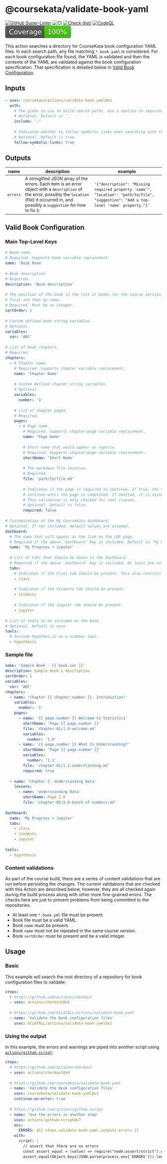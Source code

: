 # @coursekata/validate-book-yaml

[![GitHub Super-Linter](https://github.com/actions/typescript-action/actions/workflows/linter.yml/badge.svg)](https://github.com/super-linter/super-linter)
![CI](https://github.com/actions/typescript-action/actions/workflows/ci.yml/badge.svg)
[![Check dist/](https://github.com/actions/typescript-action/actions/workflows/check-dist.yml/badge.svg)](https://github.com/actions/typescript-action/actions/workflows/check-dist.yml)
[![CodeQL](https://github.com/actions/typescript-action/actions/workflows/codeql-analysis.yml/badge.svg)](https://github.com/actions/typescript-action/actions/workflows/codeql-analysis.yml)
[![Coverage](./badges/coverage.svg)](./badges/coverage.svg)

This action searches a directory for CourseKata book configuration YAML files.
In each search path, any file matching `*.book.yaml` is considered. For each
book configuration file found, the YAML is validated and then the contents of
the YAML are validated against the book configuration specification. That
specification is detailed below in
[Valid Book Configuration](#valid-book-configuration)

## Inputs

```yaml
- uses: coursekata/actions/validate-book-yaml@v1
  with:
    # The globs to use to build search paths. Use a newline to separate each glob.
    # Optional. Default is '.'
    include: '.'

    # Indicates whether to follow symbolic links when searching with the globs.
    # Optional. Default is true
    follow-symbolic-links: true
```

## Outputs

<!-- prettier-ignore -->
| name | description | example |
| - | - | - |
| `errors` | A stringified JSON array of the errors. Each item is an error object with a `description` of the error, possibly the `location` (file) it occurred in, and possibly a `suggestion` for how to fix it. | `'{"description": "Missing required property 'name'", "location": "path/to/file", "suggestion": "Add a top-level 'name' property."}'` |

## Valid Book Configuration

### Main Top-Level Keys

```yaml
# Book name.
# Required. Supports book variable replacement.
name: 'Book Name'

# Book description.
# Required.
description: 'Book description'

# The position of the book in the list of books for the course version. The sort goes by sort order
# first and then by name.
# Required. Must be an integer.
sortOrder: 1

# Custom defined book string variables.
# Optional.
variables:
  var: 'ABC'

# List of book chapters.
# Required.
chapters:
  - # Chapter name.
    # Required. Supports chapter variable replacement.
    name: 'Chapter Name'

    # Custom defined chapter string variables.
    # Optional.
    variables:
      number: '1'

    # List of chapter pages.
    # Required.
    pages:
      - # Page name.
        # Required. Supports chapter/page variable replacement.
        name: 'Page Name'

        # Short name that would appear on reports.
        # Required. Supports chapter/page variable replacement.
        shortName: 'Short Name'

        # The markdown file location.
        # Required.
        file: 'path/to/file.md'

        # Indicates if the page is required to continue. If true, the student won’t be able to
        # continue until the page is completed. If omitted, it is assumed that it is not required.
        # This validation is only checked for real classes.
        # Optional. Default is false.
        required: false

# Customization of the My CourseKata dashboard.
# Optional. If not included, default values are assumed.
dashboard:
  # The name that will appear as the link on the LMS page.
  # Required if the above `dashboard` key is included. Default is "My Progress + Jupyter".
  name: 'My Progress + Jupyter'

  # List of tabs that should be shown in the dashboard.
  # Required if the above `dashboard` key is included. At least one value should be included.
  tabs:
    # Indicates if the Class tab should be present. This also controls the My Progress tab for students.
    - class

    # Indicates if the Students tab should be present.
    - students

    # Indicates if the Jupyter tab should be present.
    - jupyter

# List of tools to be included on the book.
# Optional. Default is none.
tools:
  # Include Hypothes.is as a sidebar tool.
  - hypothesis
```

### Sample file

```yaml
name: 'Sample Book - {{ book.var }}'
description: Sample book's description
sortOrder: 1
variables:
  var: 'ABC'
chapters:
  - name: 'Chapter {{ chapter.number }}. Introduction!'
    variables:
      number: '1'
    pages:
      - name: '{{ page.number }} Welcome to Statistics'
        shortName: 'Page {{ page.number }}'
        file: 'chapter-01/1.0-welcome.md'
        variables:
          number: '1.0'
      - name: '{{ page.number }} What Is Understanding?'
        shortName: 'Page {{ page.number }}'
        variables:
          number: '1.1'
        file: 'chapter-01/1.1-understanding.md'
        required: true

  - name: 'Chapter 2. Understanding Data'
    lessons:
      - name: 'Understanding Data'
        shortName: Page 2.0
        file: 'chapter-02/2.0-bunch-of-numbers.md'

dashboard:
  name: 'My Progress + Jupyter'
  tabs:
    - class
    - students
    - jupyter

tools:
  - hypothesis
```

### Content validations

As part of the course build, there are a series of content validations that are
run before persisting the changes. The current validations that are checked with
this Action are described below, however, they are all checked again during the
build process along with other more fine-grained errors. The checks here are
just to prevent problems from being committed to the repositories.

- At least one `*.book.yml` file must be present.
- Book file must be a valid YAML.
- Book `name` must be present.
- Book `name` must not be repeated in the same course version.
- Book `sortOrder` must be present and be a valid integer.

## Usage

### Basic

This example will search the root directory of a repository for book
configuration files to validate:

```yaml
steps:
  # https://github.com/actions/checkout
  - uses: actions/checkout@v4

  # https://github.com/UCLATALL/actions/validate-book-yaml
  - name: 'Validate the book configuration files'
    uses: UCLATALL/actions/validate-book-yaml@v1
```

### Using the output

In this example, the errors and warnings are piped into another script using
[`actions/github-script`](https://github.com/actions/github-script):

```yaml
steps:
  # https://github.com/actions/checkout
  - uses: actions/checkout@v4

  # https://github.com/coursekata/validate-book-yaml
  - name: 'Validate the book configuration files'
    uses: coursekata/validate-book-yaml@v1
    continue-on-error: true

  # https://github.com/actions/github-script
  - name: 'Use the errors in another step'
    uses: actions/github-script@v7
    env:
      ERRORS: ${{ steps.validate-book-yaml.outputs.errors }}
    with:
      script: |
        // assert that there are no errors
        const assert_equal = (value) => require("node:assert/strict").deepEqual(value, true)
        assert_equal(Object.keys(JSON.parse(process.env['ERRORS'])).length !== 0)
```
